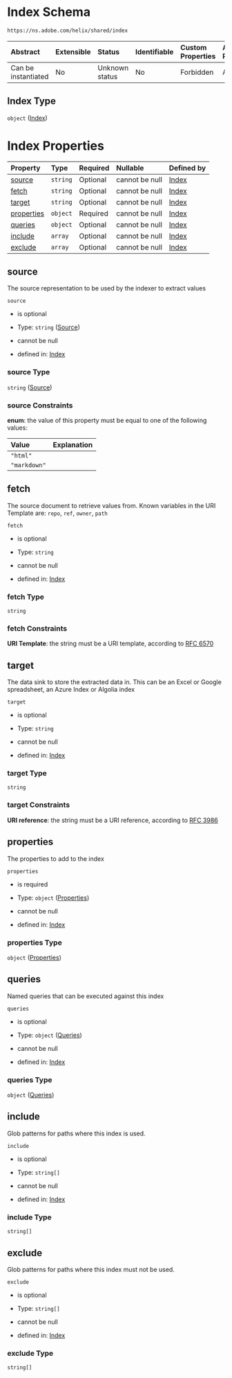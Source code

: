 # Index Schema

```txt
https://ns.adobe.com/helix/shared/index
```



| Abstract            | Extensible | Status         | Identifiable | Custom Properties | Additional Properties | Access Restrictions | Defined In                                                    |
| :------------------ | :--------- | :------------- | :----------- | :---------------- | :-------------------- | :------------------ | :------------------------------------------------------------ |
| Can be instantiated | No         | Unknown status | No           | Forbidden         | Allowed               | none                | [index.schema.json](index.schema.json "open original schema") |

## Index Type

`object` ([Index](index.md))

# Index Properties

| Property                  | Type     | Required | Nullable       | Defined by                                                                                               |
| :------------------------ | :------- | :------- | :------------- | :------------------------------------------------------------------------------------------------------- |
| [source](#source)         | `string` | Optional | cannot be null | [Index](index-properties-source.md "https://ns.adobe.com/helix/shared/index#/properties/source")         |
| [fetch](#fetch)           | `string` | Optional | cannot be null | [Index](index-properties-fetch.md "https://ns.adobe.com/helix/shared/index#/properties/fetch")           |
| [target](#target)         | `string` | Optional | cannot be null | [Index](index-properties-target.md "https://ns.adobe.com/helix/shared/index#/properties/target")         |
| [properties](#properties) | `object` | Required | cannot be null | [Index](index-properties-properties.md "https://ns.adobe.com/helix/shared/index#/properties/properties") |
| [queries](#queries)       | `object` | Optional | cannot be null | [Index](index-properties-queries.md "https://ns.adobe.com/helix/shared/index#/properties/queries")       |
| [include](#include)       | `array`  | Optional | cannot be null | [Index](index-properties-include.md "https://ns.adobe.com/helix/shared/index#/properties/include")       |
| [exclude](#exclude)       | `array`  | Optional | cannot be null | [Index](index-properties-exclude.md "https://ns.adobe.com/helix/shared/index#/properties/exclude")       |

## source

The source representation to be used by the indexer to extract values

`source`

*   is optional

*   Type: `string` ([Source](index-properties-source.md))

*   cannot be null

*   defined in: [Index](index-properties-source.md "https://ns.adobe.com/helix/shared/index#/properties/source")

### source Type

`string` ([Source](index-properties-source.md))

### source Constraints

**enum**: the value of this property must be equal to one of the following values:

| Value        | Explanation |
| :----------- | :---------- |
| `"html"`     |             |
| `"markdown"` |             |

## fetch

The source document to retrieve values from. Known variables in the URI Template are: `repo`, `ref`, `owner`, `path`

`fetch`

*   is optional

*   Type: `string`

*   cannot be null

*   defined in: [Index](index-properties-fetch.md "https://ns.adobe.com/helix/shared/index#/properties/fetch")

### fetch Type

`string`

### fetch Constraints

**URI Template**: the string must be a URI template, according to [RFC 6570](https://tools.ietf.org/html/rfc6570 "check the specification")

## target

The data sink to store the extracted data in. This can be an Excel or Google spreadsheet, an Azure Index or Algolia index

`target`

*   is optional

*   Type: `string`

*   cannot be null

*   defined in: [Index](index-properties-target.md "https://ns.adobe.com/helix/shared/index#/properties/target")

### target Type

`string`

### target Constraints

**URI reference**: the string must be a URI reference, according to [RFC 3986](https://tools.ietf.org/html/rfc3986 "check the specification")

## properties

The properties to add to the index

`properties`

*   is required

*   Type: `object` ([Properties](index-properties-properties.md))

*   cannot be null

*   defined in: [Index](index-properties-properties.md "https://ns.adobe.com/helix/shared/index#/properties/properties")

### properties Type

`object` ([Properties](index-properties-properties.md))

## queries

Named queries that can be executed against this index

`queries`

*   is optional

*   Type: `object` ([Queries](index-properties-queries.md))

*   cannot be null

*   defined in: [Index](index-properties-queries.md "https://ns.adobe.com/helix/shared/index#/properties/queries")

### queries Type

`object` ([Queries](index-properties-queries.md))

## include

Glob patterns for paths where this index is used.

`include`

*   is optional

*   Type: `string[]`

*   cannot be null

*   defined in: [Index](index-properties-include.md "https://ns.adobe.com/helix/shared/index#/properties/include")

### include Type

`string[]`

## exclude

Glob patterns for paths where this index must not be used.

`exclude`

*   is optional

*   Type: `string[]`

*   cannot be null

*   defined in: [Index](index-properties-exclude.md "https://ns.adobe.com/helix/shared/index#/properties/exclude")

### exclude Type

`string[]`
